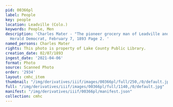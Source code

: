 ```yaml
---
pid: 00366pl
label: People
key: people
location: Leadville (Colo.)
keywords: People, Men
description: 'Charles Mater - "The pioneer grocery man of Leadville and vicinity."
  Herald Democrat, February 7, 1893 Page 2. '
named_persons: Charles Mater
rights: This photo is property of Lake County Public Library.
creation_date: 02/07/1893
ingest_date: '2021-04-06'
format: Photo
source: Scanned Photo
order: '2934'
layout: cmhc_item
thumbnail: "/img/derivatives/iiif/images/00366pl/full/250,/0/default.jpg"
full: "/img/derivatives/iiif/images/00366pl/full/1140,/0/default.jpg"
manifest: "/img/derivatives/iiif/00366pl/manifest.json"
collection: cmhc
---
```

